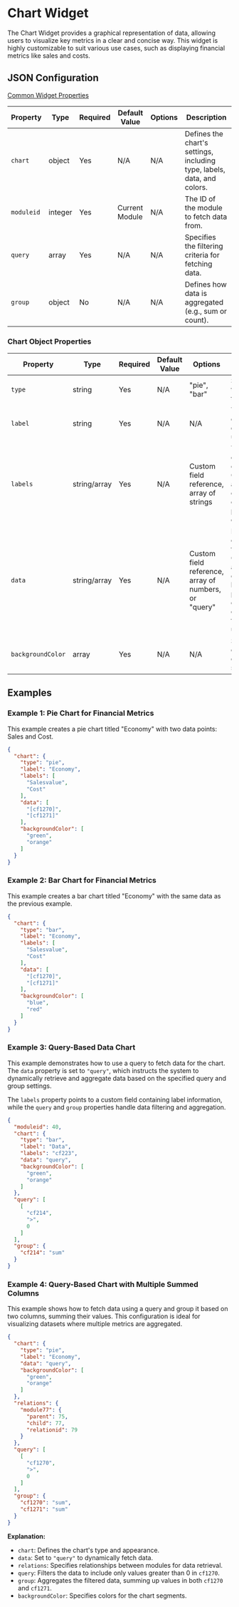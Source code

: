 # Chart Widget

The Chart Widget provides a graphical representation of data, allowing users to visualize key metrics in a clear and concise way. This widget is highly customizable to suit various use cases, such as displaying financial metrics like sales and costs.

## JSON Configuration

[Common Widget Properties](/docs/modules/widgets/common-properties)

| Property             | Type    | Required | Default Value | Options        | Description                                                                 |
|----------------------|---------|----------|---------------|----------------|-----------------------------------------------------------------------------|
| `chart`              | object  | Yes      | N/A           | N/A            | Defines the chart's settings, including type, labels, data, and colors.    |
| `moduleid`           | integer | Yes      | Current Module| N/A            | The ID of the module to fetch data from.                                   |
| `query`              | array   | Yes      | N/A           | N/A            | Specifies the filtering criteria for fetching data.                        |
| `group`              | object  | No       | N/A           | N/A            | Defines how data is aggregated (e.g., sum or count).                       |

### Chart Object Properties

| Property        | Type    | Required | Default Value | Options        | Description                                                                 |
|-----------------|---------|----------|---------------|----------------|-----------------------------------------------------------------------------|
| `type`          | string  | Yes      | N/A           | "pie", "bar" | Specifies the type of chart to display.                                    |
| `label`         | string  | Yes      | N/A           | N/A            | The title of the chart displayed to users.                                 |
| `labels`        | string/array | Yes      | N/A           | Custom field reference, array of strings | The labels for each segment of the chart. Can reference a single custom field or be a predefined list of strings. |
| `data`          | string/array | Yes      | N/A           | Custom field reference, array of numbers, or "query" | Data values corresponding to each label. Can reference a single custom field, be a predefined list of numbers, or dynamically fetch data using `"query"`. |
| `backgroundColor`| array  | Yes      | N/A           | N/A            | Specifies colors for each data segment.                                    |

## Examples

### Example 1: Pie Chart for Financial Metrics
This example creates a pie chart titled "Economy" with two data points: Sales and Cost.

```json
{
  "chart": {
    "type": "pie",
    "label": "Economy",
    "labels": [
      "Salesvalue",
      "Cost"
    ],
    "data": [
      "[cf1270]",
      "[cf1271]"
    ],
    "backgroundColor": [
      "green",
      "orange"
    ]
  }
}
```

### Example 2: Bar Chart for Financial Metrics
This example creates a bar chart titled "Economy" with the same data as the previous example.

```json
{
  "chart": {
    "type": "bar",
    "label": "Economy",
    "labels": [
      "Salesvalue",
      "Cost"
    ],
    "data": [
      "[cf1270]",
      "[cf1271]"
    ],
    "backgroundColor": [
      "blue",
      "red"
    ]
  }
}
```

### Example 3: Query-Based Data Chart
This example demonstrates how to use a query to fetch data for the chart. The `data` property is set to `"query"`, which instructs the system to dynamically retrieve and aggregate data based on the specified query and group settings.

The `labels` property points to a custom field containing label information, while the `query` and `group` properties handle data filtering and aggregation.

```json
{
  "moduleid": 40,
  "chart": {
    "type": "bar",
    "label": "Data",
    "labels": "cf223",
    "data": "query",
    "backgroundColor": [
      "green",
      "orange"
    ]
  },
  "query": [
    [
      "cf214",
      ">",
      0
    ]
  ],
  "group": {
    "cf214": "sum"
  }
}
```

### Example 4: Query-Based Chart with Multiple Summed Columns
This example shows how to fetch data using a query and group it based on two columns, summing their values. This configuration is ideal for visualizing datasets where multiple metrics are aggregated.

```json
{
  "chart": {
    "type": "pie",
    "label": "Economy",
    "data": "query",
    "backgroundColor": [
      "green",
      "orange"
    ]
  },
  "relations": {
    "module77": {
      "parent": 75,
      "child": 77,
      "relationid": 79
    }
  },
  "query": [
    [
      "cf1270",
      ">",
      0
    ]
  ],
  "group": {
    "cf1270": "sum",
    "cf1271": "sum"
  }
}
```

**Explanation:**
- `chart`: Defines the chart's type and appearance.
- `data`: Set to `"query"` to dynamically fetch data.
- `relations`: Specifies relationships between modules for data retrieval.
- `query`: Filters the data to include only values greater than 0 in `cf1270`.
- `group`: Aggregates the filtered data, summing up values in both `cf1270` and `cf1271`.
- `backgroundColor`: Specifies colors for the chart segments.

